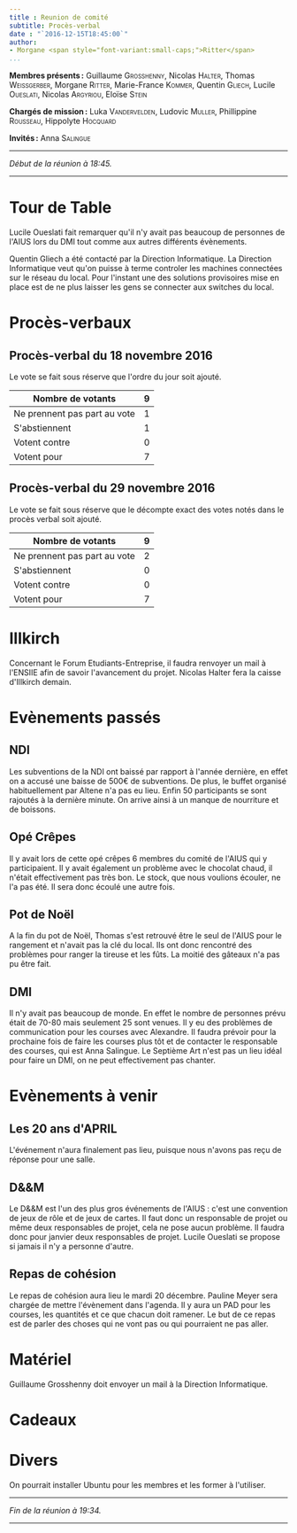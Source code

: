 ```yaml
---
title : Reunion de comité
subtitle: Procès-verbal
date : "`2016-12-15T18:45:00`"
author:
- Morgane <span style="font-variant:small-caps;">Ritter</span>
...
```


**Membres présents :**
Guillaume <span style="font-variant:small-caps;">Grosshenny</span>,
Nicolas <span style="font-variant:small-caps;">Halter</span>,
Thomas <span style="font-variant:small-caps;">Weissgerber</span>,
Morgane <span style="font-variant:small-caps;">Ritter</span>,
Marie-France <span style="font-variant:small-caps;">Kommer</span>,
Quentin <span style="font-variant:small-caps;">Gliech</span>,
Lucile <span style="font-variant:small-caps;">Oueslati</span>,
Nicolas <span style="font-variant:small-caps;">Argyriou</span>,
Eloïse <span style="font-variant:small-caps;">Stein</span>

**Chargés de mission :**
Luka <span style="font-variant:small-caps;">Vandervelden</span>,
Ludovic <span style="font-variant:small-caps;">Muller</span>,
Phillippine <span style="font-variant:small-caps;">Rousseau</span>,
Hippolyte <span style="font-variant:small-caps;"> Hocquard</span>
 
**Invités :**
Anna <span style="font-variant:small-caps;">Salingue</span>

---

*Début de la réunion à 18:45.*

---


# Tour de Table

Lucile Oueslati fait remarquer qu'il n'y avait pas beaucoup de personnes de l'AIUS lors du DMI tout comme aux autres différents évènements.

Quentin Gliech a été contacté par la Direction Informatique.  La Direction Informatique veut qu'on puisse à terme controler les machines connectées sur le réseau du local. Pour l'instant une des solutions provisoires mise en place est de ne plus laisser les gens se connecter aux switches du local.

# Procès-verbaux

## Procès-verbal du 18 novembre 2016 

Le vote se fait sous réserve que l'ordre du jour soit ajouté.

| Nombre de votants            | 9 |
|------------------------------|---|
| Ne prennent pas part au vote | 1 |
| S'abstiennent                | 1 |
| Votent contre                | 0 |
| Votent pour                  | 7 |

## Procès-verbal du 29 novembre 2016

Le vote se fait sous réserve que le décompte exact des votes notés dans le procès verbal soit ajouté.

| Nombre de votants            | 9 |
|------------------------------|---|
| Ne prennent pas part au vote | 2 |
| S'abstiennent                | 0 |
| Votent contre                | 0 |
| Votent pour                  | 7 |


# Illkirch

Concernant le Forum Etudiants-Entreprise, il faudra renvoyer un mail à l'ENSIIE afin de savoir l'avancement du projet.
Nicolas Halter fera la caisse d'Illkirch demain.

# Evènements passés

## NDI
Les subventions de la NDI ont baissé par rapport à l'année dernière, en effet on a accusé une baisse de 500€ de subventions. De plus, le  buffet organisé habituellement par Altene n'a pas eu lieu. Enfin 50 participants se sont rajoutés à la dernière minute. On arrive ainsi à un manque de nourriture et de boissons. 

## Opé Crêpes

Il y avait lors de cette opé crêpes 6 membres du comité de l'AIUS qui y participaient.
Il y avait également un problème avec le chocolat chaud, il n'était effectivement pas très bon.
Le stock, que nous voulions écouler, ne l'a pas été. Il sera donc écoulé une autre fois.

## Pot de Noël

A la fin du pot de Noël, Thomas s'est retrouvé être le seul de l'AIUS pour le rangement et n'avait pas la clé du local. Ils ont donc rencontré des problèmes pour ranger la tireuse et les fûts.
La moitié des gâteaux n'a pas pu être fait.

## DMI

Il n'y avait pas beaucoup de monde. En effet le nombre de personnes prévu était de 70-80 mais seulement 25 sont venues.
Il y eu des problèmes de communication pour les courses avec Alexandre. Il faudra prévoir pour la prochaine fois de faire les courses plus tôt et de contacter le responsable des courses, qui est Anna Salingue.
Le Septième Art n'est pas un lieu idéal pour faire un DMI, on ne peut effectivement pas chanter. 

# Evènements à venir

## Les 20 ans d'APRIL

L'événement n'aura finalement pas lieu, puisque nous n'avons pas reçu de réponse pour une salle.

## D&&M
Le D&&M est l'un des plus gros événements de l'AIUS : c'est une convention de jeux de rôle et de jeux de cartes.
Il faut donc un responsable de projet ou même deux responsables de projet, cela ne pose aucun problème.
Il faudra donc pour janvier deux responsables de projet. Lucile Oueslati se propose si jamais il n'y a personne d'autre.

## Repas de cohésion

Le repas de cohésion aura lieu le mardi 20 décembre. Pauline Meyer sera chargée de mettre l'évènement dans l'agenda.
Il y aura un PAD pour les courses, les quantités et ce que chacun doit ramener.
Le but de ce repas est de parler des choses qui ne vont pas ou qui pourraient ne pas aller.

# Matériel

Guillaume Grosshenny doit envoyer un mail à la Direction Informatique. 

# Cadeaux

# Divers

On pourrait installer Ubuntu pour les membres et les former à l'utiliser.

---

*Fin de la réunion à 19:34.*

---
